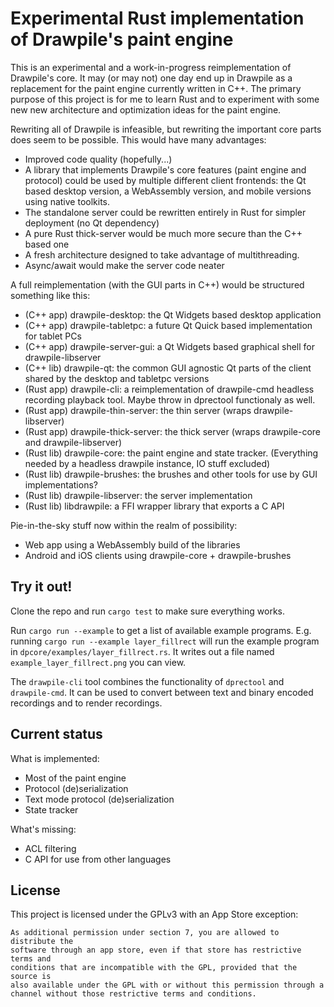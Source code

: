 # Experimental Rust implementation of Drawpile's paint engine

This is an experimental and a work-in-progress reimplementation of Drawpile's core. It may (or may not) one day end up in Drawpile as a replacement for the paint engine currently written in C++.
The primary purpose of this project is for me to learn Rust and to experiment with some new new architecture and optimization ideas for the paint engine.

Rewriting all of Drawpile is infeasible, but rewriting the important core parts does seem to be possible. This would have many advantages:

 * Improved code quality (hopefully...)
 * A library that implements Drawpile's core features (paint engine and protocol) could be used by multiple different client frontends: the Qt based desktop version, a WebAssembly version, and mobile versions using native toolkits.
 * The standalone server could be rewritten entirely in Rust for simpler deployment (no Qt dependency)
 * A pure Rust thick-server would be much more secure than the C++ based one
 * A fresh architecture designed to take advantage of multithreading.
 * Async/await would make the server code neater

A full reimplementation (with the GUI parts in C++) would be structured something like this:

 * (C++ app) drawpile-desktop: the Qt Widgets based  desktop application
 * (C++ app) drawpile-tabletpc: a future Qt Quick based implementation for tablet PCs
 * (C++ app) drawpile-server-gui: a Qt Widgets based graphical shell for drawpile-libserver
 * (C++ lib) drawpile-qt: the common GUI agnostic Qt parts of the client shared by the desktop and tabletpc versions
 * (Rust app) drawpile-cli: a reimplementation of drawpile-cmd headless recording playback tool. Maybe throw in dprectool functionaly as well.
 * (Rust app) drawpile-thin-server: the thin server (wraps drawpile-libserver)
 * (Rust app) drawpile-thick-server: the thick server (wraps drawpile-core and drawpile-libserver)
 * (Rust lib) drawpile-core: the paint engine and state tracker. (Everything needed by a headless drawpile instance, IO stuff excluded)
 * (Rust lib) drawpile-brushes: the brushes and other tools for use by GUI implementations?
 * (Rust lib) drawpile-libserver: the server implementation
 * (Rust lib) libdrawpile: a FFI wrapper library that exports a C API

Pie-in-the-sky stuff now within the realm of possibility:

 * Web app using a WebAssembly build of the libraries
 * Android and iOS clients using drawpile-core + drawpile-brushes

## Try it out!

Clone the repo and run `cargo test` to make sure everything works.

Run `cargo run --example` to get a list of available example programs.
E.g. running `cargo run --example layer_fillrect` will run the example program in `dpcore/examples/layer_fillrect.rs`. It writes out a file named `example_layer_fillrect.png` you can view.

The `drawpile-cli` tool combines the functionality of `dprectool` and `drawpile-cmd`. It can be used to convert between text and binary encoded recordings and to render recordings.

## Current status

What is implemented:

 * Most of the paint engine
 * Protocol (de)serialization
 * Text mode protocol (de)serialization
 * State tracker

What's missing:

 * ACL filtering
 * C API for use from other languages

## License

This project is licensed under the GPLv3 with an App Store exception:

    As additional permission under section 7, you are allowed to distribute the
    software through an app store, even if that store has restrictive terms and
    conditions that are incompatible with the GPL, provided that the source is
    also available under the GPL with or without this permission through a
    channel without those restrictive terms and conditions.

